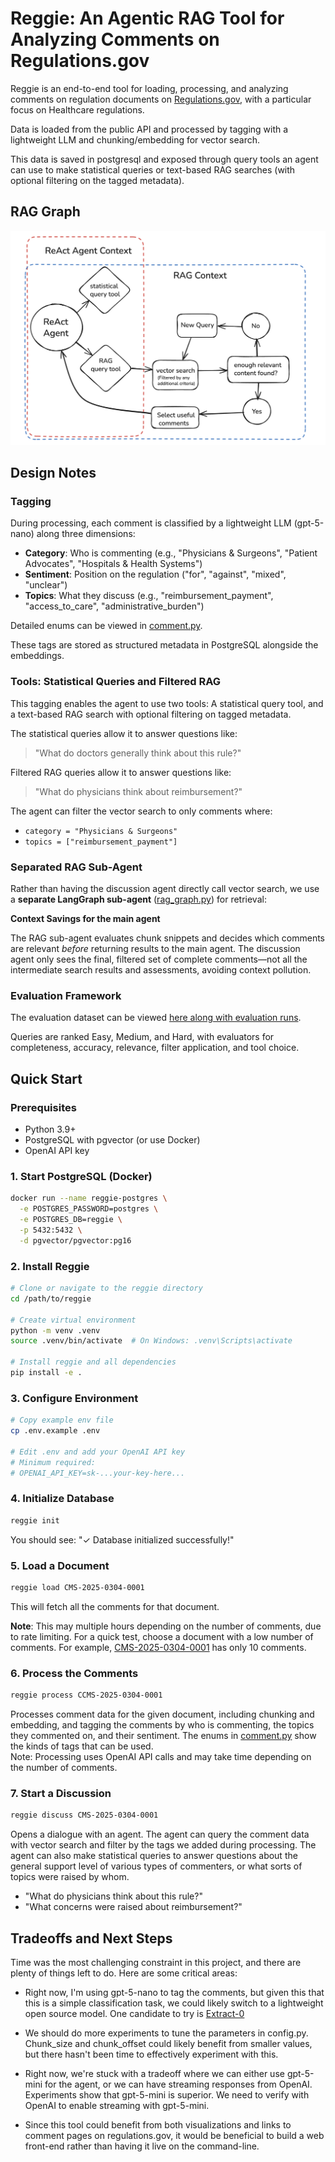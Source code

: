 # Reggie: An Agentic RAG Tool for Analyzing Comments on Regulations.gov

Reggie is an end-to-end tool for loading, processing, and analyzing comments on regulation documents on [Regulations.gov](https://www.regulations.gov/), with a particular focus on Healthcare regulations.

Data is loaded from the public API and processed by tagging with a lightweight LLM and chunking/embedding for vector search.

This data is saved in postgresql and exposed through query tools an agent can use to make statistical queries or text-based RAG searches (with optional filtering on the tagged metadata).  

## RAG Graph

![Agent Graph](reggie-graph.png)

## Design Notes

### Tagging

During processing, each comment is classified by a lightweight LLM (gpt-5-nano) along three dimensions:

- **Category**: Who is commenting (e.g., "Physicians & Surgeons", "Patient Advocates", "Hospitals & Health Systems")
- **Sentiment**: Position on the regulation ("for", "against", "mixed", "unclear")
- **Topics**: What they discuss (e.g., "reimbursement_payment", "access_to_care", "administrative_burden")

Detailed enums can be viewed in [comment.py](https://github.com/jtermaat/reggie/blob/main/reggie/models/comment.py).

These tags are stored as structured metadata in PostgreSQL alongside the embeddings.

### Tools: Statistical Queries and Filtered RAG

This tagging enables the agent to use two tools: A statistical query tool, and a text-based RAG search with optional filtering on tagged metadata.

The statistical queries allow it to answer questions like:

> "What do doctors generally think about this rule?"

Filtered RAG queries allow it to answer questions like:

> "What do physicians think about reimbursement?"

The agent can filter the vector search to only comments where:
- `category = "Physicians & Surgeons"`
- `topics = ["reimbursement_payment"]`

### Separated RAG Sub-Agent

Rather than having the discussion agent directly call vector search, we use a **separate LangGraph sub-agent** ([rag_graph.py](https://github.com/jtermaat/reggie/blob/main/reggie/agent/rag_graph.py)) for retrieval:


**Context Savings for the main agent**

The RAG sub-agent evaluates chunk snippets and decides which comments are relevant *before* returning results to the main agent. The discussion agent only sees the final, filtered set of complete comments—not all the intermediate search results and assessments, avoiding context pollution.


### Evaluation Framework

The evaluation dataset can be viewed [here along with evaluation runs](https://smith.langchain.com/public/97d8f43d-6ad7-4cc9-9b02-c9c37ef4768d/d).

Queries are ranked Easy, Medium, and Hard, with evaluators for completeness, accuracy, relevance, filter application, and tool choice.



## Quick Start

### Prerequisites

- Python 3.9+
- PostgreSQL with pgvector (or use Docker)
- OpenAI API key

### 1. Start PostgreSQL (Docker)

```bash
docker run --name reggie-postgres \
  -e POSTGRES_PASSWORD=postgres \
  -e POSTGRES_DB=reggie \
  -p 5432:5432 \
  -d pgvector/pgvector:pg16
```

### 2. Install Reggie

```bash
# Clone or navigate to the reggie directory
cd /path/to/reggie

# Create virtual environment
python -m venv .venv
source .venv/bin/activate  # On Windows: .venv\Scripts\activate

# Install reggie and all dependencies
pip install -e .
```

### 3. Configure Environment

```bash
# Copy example env file
cp .env.example .env

# Edit .env and add your OpenAI API key
# Minimum required:
# OPENAI_API_KEY=sk-...your-key-here...
```

### 4. Initialize Database

```bash
reggie init
```

You should see: "✓ Database initialized successfully!"

### 5. Load a Document

```bash
reggie load CMS-2025-0304-0001
```

This will fetch all the comments for that document.

**Note**: This may multiple hours depending on the number of comments, due to rate limiting. For a quick test, choose a document with a low number of comments. For example, [CMS-2025-0304-0001](https://www.regulations.gov/document/CMS-2025-0304-0001) has only 10 comments.

### 6. Process the Comments

  ```bash
  reggie process CCMS-2025-0304-0001
  ```

  Processes comment data for the given document, including chunking and embedding, and tagging the comments by who is commenting, the topics they commented on, and their sentiment. The enums in [comment.py](https://github.com/jtermaat/reggie/blob/main/reggie/models/comment.py) show the kinds of tags that can be used.  
  Note: Processing uses OpenAI API calls and may take time depending on the number of comments.

### 7. Start a Discussion
  
  ```bash
  reggie discuss CMS-2025-0304-0001
  ```

  Opens a dialogue with an agent.  The agent can query the comment data with vector search and filter by the tags we added during processing.  The agent can also make statistical queries to answer questions about the general support level of various types of commenters, or what sorts of topics were raised by whom.

  - "What do physicians think about this rule?"
  - "What concerns were raised about reimbursement?"


## Tradeoffs and Next Steps

Time was the most challenging constraint in this project, and there are plenty of things left to do.  Here are some critical areas:

- Right now, I'm using gpt-5-nano to tag the comments, but given this that this is a simple classification task, we could likely switch to a lightweight open source model.  One candidate to try is [Extract-0](https://github.com/herniqeu/extract0)

- We should do more experiments to tune the parameters in config.py. Chunk_size and chunk_offset could likely benefit from smaller values, but there hasn't been time to effectively experiment with this.

- Right now, we're stuck with a tradeoff where we can either use gpt-5-mini for the agent, or we can have streaming responses from OpenAI.  Experiments show that gpt-5-mini is superior.  We need to verify with OpenAI to enable streaming with gpt-5-mini.

- Since this tool could benefit from both visualizations and links to comment pages on regulations.gov, it would be beneficial to build a web front-end rather than having it live on the command-line. 
